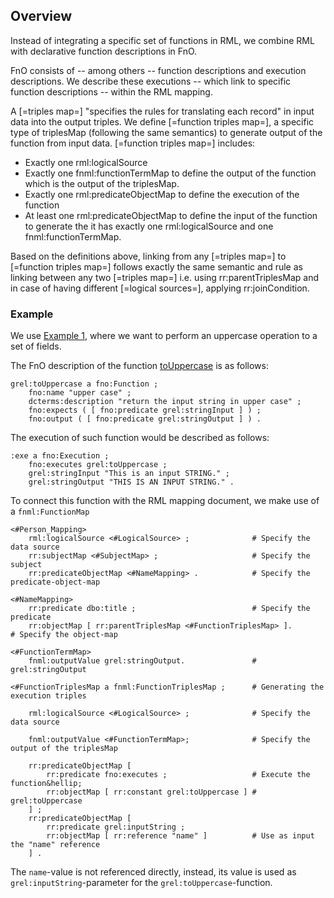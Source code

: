## Overview

Instead of integrating a specific set of functions in <a>RML</a>,
we combine <a>RML</a> with declarative function descriptions in <a>FnO</a>.

<a>FnO</a> consists of -- among others -- <a>function descriptions</a> and <a>execution</a> descriptions.
We describe these <a>executions</a> -- which link to specific <a>function descriptions</a> -- within the <a>RML mapping</a>.

A [=triples map=] "specifies the rules for translating each record" in input data into the output triples. We define [=function triples map=], a specific type of triplesMap (following the same semantics) to generate output of the function from input data. [=function triples map=] includes:
- Exactly one rml:logicalSource
- Exactly one fnml:functionTermMap to define the output of the function which is the output of the triplesMap.
- Exactly one rml:predicateObjectMap to define the execution of the function
- At least one rml:predicateObjectMap to define the input of the function
 to generate the 
 it has exactly one rml:logicalSource and one fnml:functionTermMap. 

Based on the definitions above, linking from any [=triples map=] to [=function triples map=] follows exactly the same semantic and rule as linking between any two [=triples map=] i.e. using rr:parentTriplesMap and in case of having different [=logical sources=], applying rr:joinCondition.


### Example

We use [Example 1](#example-rml-mapping-without-data-transformations),
where we want to perform an uppercase operation to a set of fields.

The FnO description of the function [toUppercase](https://github.com/OpenRefine/OpenRefine/wiki/GREL-String-Functions#touppercasestring-s) is as follows:

```turtle "example": "toUppercase FnO description"
grel:toUppercase a fno:Function ;
    fno:name "upper case" ;
    dcterms:description "return the input string in upper case" ;
    fno:expects ( [ fno:predicate grel:stringInput ] ) ;
    fno:output ( [ fno:predicate grel:stringOutput ] ) .
```

The execution of such function would be described as follows:

```turtle "example": "toUppercase FnO execution description"
:exe a fno:Execution ;
    fno:executes grel:toUppercase ;
    grel:stringInput "This is an input STRING." ;
    grel:stringOutput "THIS IS AN INPUT STRING." .
```

To connect this function with the RML mapping document, we make use of a `fnml:FunctionMap`

```turtle "example": "using toUppercase in an RML mapping"
<#Person_Mapping>
    rml:logicalSource <#LogicalSource> ;              # Specify the data source
    rr:subjectMap <#SubjectMap> ;                     # Specify the subject
    rr:predicateObjectMap <#NameMapping> .            # Specify the predicate-object-map

<#NameMapping>
    rr:predicate dbo:title ;                          # Specify the predicate
    rr:objectMap [ rr:parentTriplesMap <#FunctionTriplesMap> ].                                                # Specify the object-map

<#FunctionTermMap>
    fnml:outputValue grel:stringOutput.               # grel:stringOutput

<#FunctionTriplesMap a fnml:FunctionTriplesMap ;      # Generating the execution triples

    rml:logicalSource <#LogicalSource> ;              # Specify the data source

    fnml:outputValue <#FunctionTermMap>;              # Specify the output of the triplesMap

    rr:predicateObjectMap [
        rr:predicate fno:executes ;                   # Execute the function&hellip;
        rr:objectMap [ rr:constant grel:toUppercase ] # grel:toUppercase
    ] ;
    rr:predicateObjectMap [
        rr:predicate grel:inputString ;
        rr:objectMap [ rr:reference "name" ]          # Use as input the "name" reference
    ] .
```

The `name`-value is not referenced directly,
instead, its value is used as `grel:inputString`-parameter
for the `grel:toUppercase`-function.

